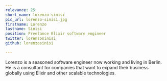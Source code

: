 ```yaml
---
relevance: 25
short_name: lorenzo-sinisi
pic_url: lorenzo-sinisi.jpg
firstname: Lorenzo
lastname: Sinisi
position: Freelance Elixir software engineer
twitter: lorenzosinisi
github: lorenzosinisi

---
```

<p>Lorenzo is a seasoned software engineer now working and living in Berlin. He is a consultant for companies that want to expand their business globally using Elixir and other scalable technologies. </p>